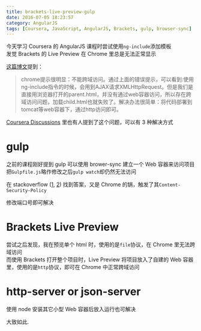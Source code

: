 ```yaml
---
title: brackets-live-preview-gulp
date: 2016-07-05 18:23:57
category: AngularJS
tags: [Coursera, JavaScript, AngularJS, Brackets, gulp, browser-sync]
---
```


今天学习 Coursera 的 AngularJS 课程时尝试使用`ng-include`添加模板   
发觉 Brackets 的 Live Preview 在 Chrome 里总是无法正常显示   
 
[这篇博文](http://blog.csdn.net/aitangyong/article/details/43490117)提到：

>chrome提示很明显：不能跨域访问。通过上面的错误提示，可以看到:使用ng-include指令的时候，会用到AJAX请求XMLHttpRequest。但是我们是直接用浏览器打开的parent.html，并没有通过web容器访问，所以存在跨域访问问题，加载child.html也就失败了。解决办法很简单：将代码部署到tomcat等web容器下，通过http访问即可。

[Coursera Discussions](https://www.coursera.org/learn/angular-js/discussions/weeks/3/threads/rWCY3qGmEeWF6gpqp4BTmQ) 里也有人提到了这个问题，可以有 3 种解决方式

# gulp

之前的课程刚好提到 gulp 可以使用 brower-sync 建立一个 Web 容器来访问项目   
把`Gulpfile.js`略作修改之后`gulp watch`却仍然无法访问   

在 stackoverflow ([1](http://stackoverflow.com/questions/32171725/chrome-cant-open-localhost3000-with-gulp-browsersync?rq=1), [2](http://stackoverflow.com/questions/30233218/browser-sync-is-blocked-by-chrome-csp)) 找到答案，又是 Chrome 的锅，触发了其`Content-Security-Policy`   

修改端口号即可解决

# Brackets Live Preview

尝试之后发现，我在预览单个 html 时，使用的是`file`协议，在 Chrome 里无法跨域访问   
而使用 Brackets 打开整个项目时，Live Preview 将项目放入了自建的 Web 容器里，使用的是`http`协议，即可在 Chrome 中正常跨域访问

#  http-server or json-server

使用 node 安装其它小型 Web 容器后放入运行也可解决

大致如此.

